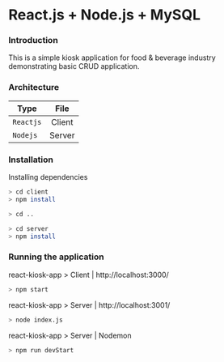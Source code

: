 # React.js + Node.js + MySQL

### Introduction
This is a simple kiosk application for food & beverage industry demonstrating basic CRUD application. 

### Architecture
| Type   | File           | 
| ------------- |:-------------:
| `Reactjs`     | Client | 
| `Nodejs`     | Server      |  


### Installation
Installing dependencies 
```sh
> cd client
> npm install
```
```sh
> cd ..
```
```sh
> cd server
> npm install
```

### Running the application
react-kiosk-app > Client | http://localhost:3000/
```sh
> npm start
```

react-kiosk-app > Server | http://localhost:3001/
```sh
> node index.js
```

react-kiosk-app > Server | Nodemon 
```sh
> npm run devStart
```

